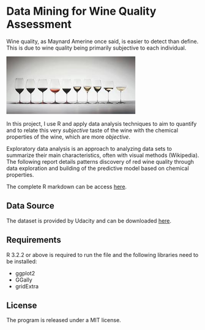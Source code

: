 # Data Mining for Wine Quality Assessment
Wine quality, as Maynard Amerine once said, is easier to detect than define.
This is due to wine quality being primarily subjective to each individual.

![](/wine_files/readme-wine-quality.jpg)

In this project, I use R and apply data analysis techniques to aim to quantify
and to relate this very *subjective* taste of the wine with the chemical
properties of the wine, which are more *objective*.

Exploratory data analysis is an approach to analyzing data sets to summarize
their main characteristics, often with visual methods (Wikipedia). The following
 report details patterns discovery of red wine quality through data exploration
  and building of the predictive model based on chemical properties.

The complete R markdown can be access [here](https://github.com/SamDuan/Data-Mining-for-Wine-Quality-Assessment/blob/master/wine.md).

## Data Source
The dataset is provided by Udacity and can be downloaded [here](https://s3.amazonaws.com/udacity-hosted-downloads/ud651/wineQualityReds.csv).

## Requirements
R 3.2.2 or above is required to run the file and the following libraries need to
be installed:
* ggplot2
* GGally
* gridExtra

## License
The program is released under a MIT license.
